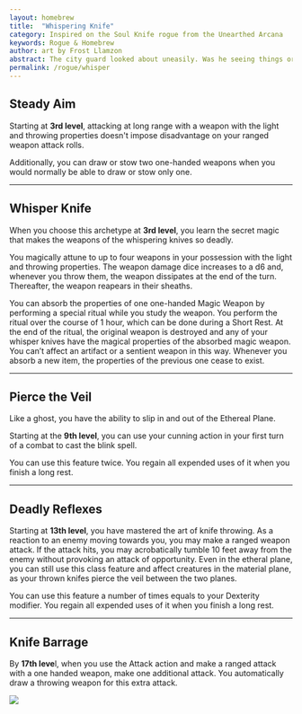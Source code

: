 ```yaml
---
layout: homebrew
title:  "Whispering Knife"
category: Inspired on the Soul Knife rogue from the Unearthed Arcana
keywords: Rogue & Homebrew
author: art by Frost Llamzon
abstract: The city guard looked about uneasily. Was he seeing things or did a stealthy figure just duck behind that pillar? Suddenly, a dart like object hit the guard in the throat and even as he fell, a figure slipped through the entrance into the treasure room.
permalink: /rogue/whisper
---
```





## Steady Aim
Starting at **3rd level**, attacking at long range with a weapon with the light and throwing properties doesn't impose disadvantage on your ranged weapon attack rolls.


Additionally, you can draw or stow two one-handed weapons when you would normally be able to draw or stow only one.

___

## Whisper Knife
When you choose this archetype at **3rd level**, you learn the secret magic that makes the weapons of the whispering knives so deadly.

You magically attune to up to four weapons in your possession with the light and throwing properties. The weapon damage dice increases to a d6 and, whenever you throw them, the weapon dissipates at the end of the turn. Thereafter, the weapon reapears in their sheaths.


You can absorb the properties of one one-handed Magic Weapon by performing a special ritual while you study the weapon. You perform the ritual over the course of 1 hour, which can be done during a Short Rest. At the end of the ritual, the original weapon is destroyed and any of your whisper knives have the magical properties of the absorbed magic weapon. You can’t affect an artifact or a sentient weapon in this way. 
Whenever you absorb a new item, the properties of the previous one cease to exist.



___


## Pierce the Veil
Like a ghost, you have the ability to slip in and out of the Ethereal Plane. 

Starting at the **9th level**, you can use your cunning action in your first turn of a combat to cast the blink spell. 


You can use this feature twice. You regain all expended uses of it when you finish a long rest.


___

## Deadly Reflexes

Starting at **13th level**, you have mastered the art of knife throwing. As a reaction to an enemy moving towards you, you may make a ranged weapon attack. If the attack hits, you may acrobatically tumble 10 feet away from the enemy without provoking an attack of opportunity. Even in the etheral plane, you can still use this class feature and affect creatures in the material plane, as your thrown knifes pierce the veil between the two planes.

You can use this feature a number of times equals to your Dexterity modifier.
You regain all expended uses of it when you finish a long rest.

___


## Knife Barrage
By **17th leve**l, when you use the Attack action and make a ranged attack with a one handed weapon, make one additional attack. You automatically draw a throwing weapon for this extra attack.


  
<img
  src='https://i.pinimg.com/564x/22/c3/cf/22c3cf602fc3acd0e57fd6da618af4a0.jpg'
  style='overflow: hidden; mix-blend-mode:multiply'
/>  
  
  
